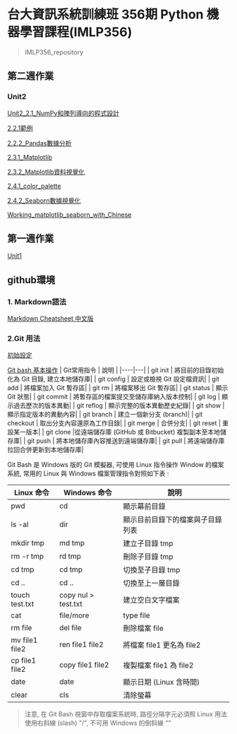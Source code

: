 # 台大資訊系統訓練班 356期 Python 機器學習課程(IMLP356)

> IMLP356_repository
## 第二週作業
### Unit2
[Unit2_2.1_NumPy和陣列導向的程式設計](https://github.com/totoro870113/IMLP356/blob/main/Unit02/2.1_NumPy%E5%92%8C%E9%99%A3%E5%88%97%E5%B0%8E%E5%90%91%E7%9A%84%E7%A8%8B%E5%BC%8F%E8%A8%AD%E8%A8%88.ipynb)

[2.2.1範例](https://github.com/totoro870113/IMLP356/blob/main/Unit02/2.2.1.ipynb)

[2.2.2_Pandas數據分析](https://github.com/totoro870113/IMLP356/blob/main/Unit02/2.2.2_Pandas%E6%95%B8%E6%93%9A%E5%88%86%E6%9E%90.ipynb)

[2.3.1_Matplotlib](https://github.com/totoro870113/IMLP356/blob/main/Unit02/2.3.1_Matplotlib.ipynb)

[2.3.2_Matplotlib資料視覺化](https://github.com/totoro870113/IMLP356/blob/main/Unit02/2.3.2_Matplotlib%E8%B3%87%E6%96%99%E8%A6%96%E8%A6%BA%E5%8C%96.ipynb)

[2.4.1_color_palette](https://github.com/totoro870113/IMLP356/blob/main/Unit02/2.4.1_color_palette.ipynb)

[2.4.2_Seaborn數據視覺化](https://github.com/totoro870113/IMLP356/blob/main/Unit02/2.4.2_Seaborn%E6%95%B8%E6%93%9A%E8%A6%96%E8%A6%BA%E5%8C%96.ipynb)

[Working_matplotlib_seaborn_with_Chinese](https://github.com/totoro870113/IMLP356/blob/main/Unit02/Working_matplotlib_seaborn_with_Chinese.ipynb)


## 第一週作業
[Unit1](https://github.com/totoro870113/IMLP356/blob/main/Unit01/Unit01_Crash%20Course%20on%20Python.ipynb)
## github環境
### 1. Markdown語法
[Markdown Cheatsheet 中文版](https://gist.github.com/billy3321/1001749662c370887c63bb30f26c9e6e#links)
### 2.Git 用法
[初始設定](https://ithelp.ithome.com.tw/articles/10240965)

[Git bash 基本操作](http://yhhuang1966.blogspot.com/2020/01/git-git-bash.html)
| Git常用指令	| 說明 |
|----|---|
| git init | 將目前的目錄初始化為 Git 目錄, 建立本地儲存庫|
| git config	| 設定或檢視 Git 設定檔資訊|
| git add |	 將檔案加入 Git 暫存區|
| git rm	| 將檔案移出 Git 暫存區|
| git status |	 顯示 Git 狀態|
| git commit 	| 將暫存區的檔案提交至儲存庫納入版本控制|
| git log	| 顯示過去歷次的版本異動|
| git reflog	| 顯示完整的版本異動歷史紀錄|
| git show	| 顯示指定版本的異動內容|
| git branch	| 建立一個新分支 (branch)|
| git checkout	| 取出分支內容還原為工作目錄|
| git merge	| 合併分支|
| git reset	| 重設某一版本|
| git clone	|從遠端儲存庫 (GitHub 或 Bitbucket) 複製副本至本地儲存庫|
| git push	| 將本地儲存庫內容推送到遠端儲存庫|
| git pull	| 將遠端儲存庫拉回合併更新到本地儲存庫|

Git Bash 是 Windows 版的 Git 模擬器, 可使用 Linux 指令操作 Window 的檔案系統, 常用的 Linux 與 Windows 檔案管理指令對照如下表 :

 |Linux 命令	| Windows 命令	| 說明|
 |----|----|----|
 |pwd	| cd	| 顯示幕前目錄|
 |ls -al	| dir	| 顯示目前目錄下的檔案與子目錄列表|
 |mkdir tmp	| md tmp	| 建立子目錄 tmp|
 |rm -r tmp	 |rd tmp	| 刪除子目錄 tmp|
 |cd tmp	| cd tmp	| 切換至子目錄 tmp|
 |cd ..|	 cd .. 	| 切換至上一層目錄|
 |touch test.txt	| copy nul > test.txt	| 建立空白文字檔案|
 |cat |file/more	| type file	| 顯示檔案內容|
 |rm file	| del file	| 刪除檔案 file|
 |mv file1 file2	| ren file1 file2	| 將檔案 file1 更名為 file2|
 |cp  file1 file2	| copy file1 file2	| 複製檔案 file1 為 file2|
 |date	| date	| 顯示日期 (Linux 含時間)|
 |clear	| cls	| 清除螢幕|


>注意, 在 Git Bash 視窗中存取檔案系統時, 路徑分隔字元必須照 Linux 用法使用右斜線  (slash) "/", 不可用 Windows 的倒斜線 "\"
